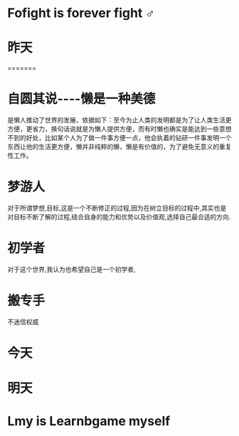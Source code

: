 #	Fofight is forever fight 	:male_sign:

# 昨天

=======

# 自圆其说----懒是一种美德

是懒人推动了世界的发展，依据如下：至今为止人类的发明都是为了让人类生活更方便，更省力，换句话说就是为懒人提供方便，而有时懒也确实是能达到一些意想不到的好处，比如某个人为了做一件事方便一点，他会执着的钻研一件事发明一个东西让他的生活更方便，懒并非纯粹的懒，懒是有价值的，为了避免无意义的重复性工作。
 

# 梦游人

对于所谓梦想,目标,这是一个不断修正的过程,因为在树立目标的过程中,其实也是对目标不断了解的过程,结合自身的能力和优势以及价值观,选择自己最合适的方向.


# 初学者

对于这个世界,我认为也希望自己是一个初学者,

# 搬专手

不迷信权威

# 今天

# 明天

# Lmy is Learnbgame myself
